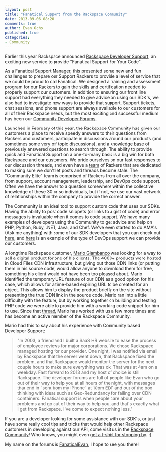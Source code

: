 ```yaml
---
layout: post
title: "Fanatical Support from the Rackspace Community"
date: 2013-09-06 08:20
comments: true
author: Evan Ochs
published: true
categories: 
- Community
---
```

Earlier this year Rackspace announced [Rackspace Developer Support](http://www.rackspace.com/blog/rackspace-developer-support-fanatical-support-for-your-code/), an exciting new service to provide "Fanatical Support For Your Code".  

As a Fanatical Support Manager, this presented some new and fun challenges to prepare our Support Rackers to provide a level of service that we could be proud to call Fanatical.  We designed a training and assessment program for our Rackers to gain the skills and certification needed to properly support our customers.  In addition to ensuring our front line support had everything they needed to give advice on using our SDK's, we also had to investigate new ways to provide that support.  Support tickets, chat sessions, and phone support are always available to our customers for all of their Rackspace needs, but the most exciting and successful medium has been our [Community Developer Forums](https://community.rackspace.com/developers/default).<!--More-->

Launched in February of this year, the Rackspace Community has given our customers a place to receive speedy answers to their questions from Rackers and customers, participate in discussions around our products (and sometimes some very off topic discussions), and a [knowledge base](http://www.rackspace.com/knowledge_center/) of previously answered questions to search through. The ability to provide quick and Fanatical Support on a one-to-many basis is a big win for both Rackspace and our customers.  We pride ourselves on our fast responses to our discussion threads, and even have a [team](https://community.rackspace.com/general/f/34/t/957) of Rackers that are dedicated to making sure we don't let posts and threads become stale.  The "Community Elite" team is comprised of Rackers from all over the company, from support, account management, leadership, and DevOps code support.  Often we have the answer to a question somewhere within the collective knowledge of these 30 or so individuals, but if not, we use our vast network of relationships within the company to provide the correct answer.

The Community is an ideal tool to support custom code that uses our SDKs.  Having the ability to post code snippets (or links to a gist of code) and error messages is invaluable when it comes to code support.  We have many examples of developers using the Community to get advice and help on PHP, Python, Ruby, .NET, Java, and Chef.  We've even started to do AMA's (Ask me anything) with some of our SDK developers that you can check out [here](http://developer.rackspace.com/blog/got-python-questions.html), and [here](https://community.rackspace.com/developers/f/7/t/890) is an example of the type of DevOps support we can provide our customers.

A longtime Rackspace customer, [Mario Giambanco](http://giamban.co/) was looking for a way to sell a digital product for one of his clients.  The 4000+ products were hosted in Cloud Files CDN infrastructure, but giving out those CDN links (or putting them in his source code) would allow anyone to download them for free, something his client would not have been too pleased about.  Mario identified the temporary URL feature of our CDN as a good option for his case, which allows for a time-based expiring URL to be created for an object.  This allows him to display the product briefly on the site without presenting the true CDN link in the source code.  Mario ran into a little difficulty with the feature, but by working together on building and testing PHP code we were able to provide him with a working code snippet for him to use.  Since that [thread](https://community.rackspace.com/developers/f/7/t/890), Mario has worked with us a few more times and has become an active member of the Rackspace Community.  

Mario had this to say about his experience with Community based Developer Support:  

>"In 2003, a friend and I built a SaaS HR website to ease the process of employee reviews for major corporations. We chose Rackspace managed hosting for our provider. One night, I was notified via email by Rackspace that the server went down, that Rackspace fixed the problem, and that Rackspace would monitor the server for the next couple hours to make sure everything was ok. That was at 4am on a weekday. Fast forward to 2013 and my host of choice is still Rackspace. The developer forums are full of people like Evan who go out of their way to help you at all hours of the night, with messages that end in "sent from my iPhone" at 10pm EDT and out of the box thinking with ideas such as Geo-Redundancy for failing over CDN containers. Fanatical support is when people care about your problems and go out of their way to help you, and that's exactly what I get from Rackspace. I've come to expect nothing less."

If you are a developer looking for some assistance with our SDK's, or just have some really cool tips and tricks that would help other Rackspace customers in developing against our API, come visit us in the [Rackspace Community](https://community.rackspace.com/)!  Who knows, you might even [get a t-shirt for stopping by](https://community.rackspace.com/general/f/34/t/517). :) 

My name on the forums is [FanaticalEvan](https://community.rackspace.com/members/evan.ochs/default), I hope to see you there!
